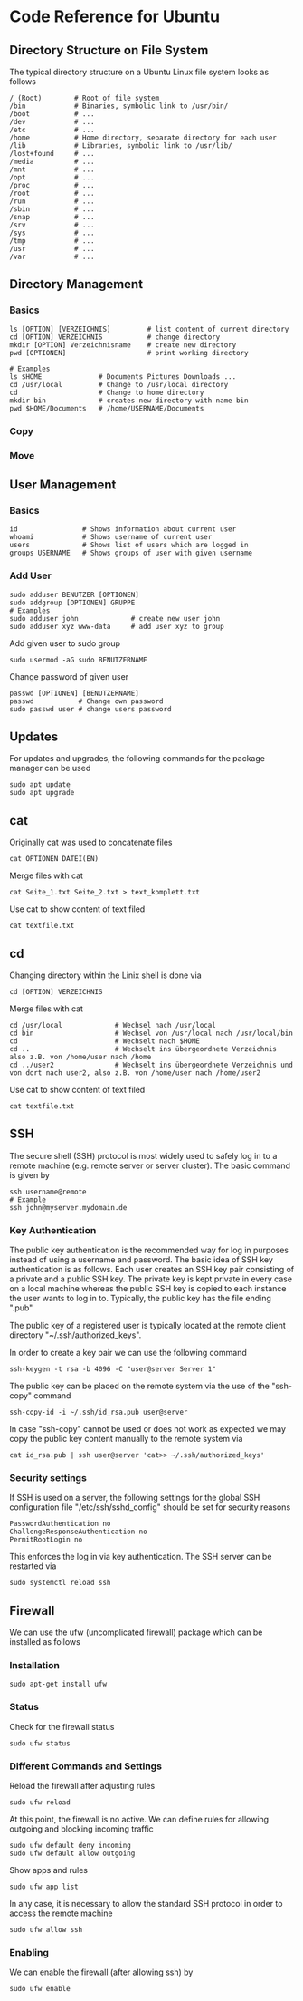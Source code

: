 # Code Reference for Ubuntu
## Directory Structure on File System
The typical directory structure on a Ubuntu Linux file system looks as follows
```Shell
/ (Root)        # Root of file system
/bin            # Binaries, symbolic link to /usr/bin/
/boot           # ...
/dev            # ...
/etc            # ...
/home           # Home directory, separate directory for each user
/lib            # Libraries, symbolic link to /usr/lib/
/lost+found     # ...
/media          # ...
/mnt            # ...
/opt            # ...
/proc           # ...
/root           # ...
/run            # ...
/sbin           # ...
/snap           # ...
/srv            # ...
/sys            # ...
/tmp            # ...
/usr            # ...
/var            # ...
```
## Directory Management
### Basics
```Shell
ls [OPTION] [VERZEICHNIS]         # list content of current directory
cd [OPTION] VERZEICHNIS           # change directory
mkdir [OPTION] Verzeichnisname    # create new directory
pwd [OPTIONEN]                    # print working directory

# Examples
ls $HOME              # Documents Pictures Downloads ...
cd /usr/local         # Change to /usr/local directory
cd                    # Change to home directory
mkdir bin             # creates new directory with name bin
pwd $HOME/Documents   # /home/USERNAME/Documents
```
### Copy
### Move
## User Management
### Basics
```Shell
id                # Shows information about current user
whoami            # Shows username of current user
users             # Shows list of users which are logged in
groups USERNAME   # Shows groups of user with given username
```
### Add User
```Shell
sudo adduser BENUTZER [OPTIONEN]
sudo addgroup [OPTIONEN] GRUPPE
# Examples
sudo adduser john             # create new user john
sudo adduser xyz www-data     # add user xyz to group
```
Add given user to sudo group
```Shell
sudo usermod -aG sudo BENUTZERNAME
```
Change password of given user 
```Shell
passwd [OPTIONEN] [BENUTZERNAME]
passwd           # Change own password
sudo passwd user # change users password
```
## Updates
For updates and upgrades, the following commands for the package manager can be used
```Shell
sudo apt update
sudo apt upgrade
```
## cat
Originally cat was used to concatenate files
```Shell
cat OPTIONEN DATEI(EN)
```
Merge files with cat
```Shell
cat Seite_1.txt Seite_2.txt > text_komplett.txt
```
Use cat to show content of text filed
```Shell
cat textfile.txt
```
## cd
Changing directory within the Linix shell is done via
```Shell
cd [OPTION] VERZEICHNIS
```
Merge files with cat
```Shell
cd /usr/local             # Wechsel nach /usr/local
cd bin                    # Wechsel von /usr/local nach /usr/local/bin
cd                        # Wechselt nach $HOME
cd ..                     # Wechselt ins übergeordnete Verzeichnis also z.B. von /home/user nach /home
cd ../user2               # Wechselt ins übergeordnete Verzeichnis und von dort nach user2, also z.B. von /home/user nach /home/user2 
```
Use cat to show content of text filed
```Shell
cat textfile.txt
```
## SSH
The secure shell (SSH) protocol is most widely used to safely log in to a remote machine (e.g. remote server or server cluster). The basic command is given by
```Shell
ssh username@remote
# Example
ssh john@myserver.mydomain.de
```
### Key Authentication
The public key authentication is the recommended way for log in purposes instead of using a username and password. The basic idea of SSH key authentication is as follows. Each user creates an SSH key pair consisting of a private and a public SSH key. The private key is kept private in every case on a local machine whereas the public SSH key is copied to each instance the user wants to log in to. 
Typically, the public key has the file ending ".pub"

The public key of a registered user is typically located at the remote client directory "~/.ssh/authorized_keys".

In order to create a key pair we can use the following command
```Shell
ssh-keygen -t rsa -b 4096 -C "user@server Server 1"
```
The public key can be placed on the remote system via the use of the "ssh-copy" command
```Shell
ssh-copy-id -i ~/.ssh/id_rsa.pub user@server
```
In case "ssh-copy" cannot be used or does not work as expected we may copy the public key content manually to the remote system via
```Shell
cat id_rsa.pub | ssh user@server 'cat>> ~/.ssh/authorized_keys'
```
### Security settings
If SSH is used on a server, the following settings for the global SSH configuration file "/etc/ssh/sshd_config" should be set for security reasons
```Shell
PasswordAuthentication no
ChallengeResponseAuthentication no
PermitRootLogin no
```
This enforces the log in via key authentication. The SSH server can be restarted via
```Shell
sudo systemctl reload ssh
```
## Firewall
We can use the ufw (uncomplicated firewall) package which can be installed as follows
### Installation
```Shell
sudo apt-get install ufw
```
### Status
Check for the firewall status
```Shell
sudo ufw status
```
### Different Commands and Settings
Reload the firewall after adjusting rules
```Shell
sudo ufw reload
```
At this point, the firewall is no active. We can define rules for allowing outgoing and blocking incoming traffic
```Shell
sudo ufw default deny incoming  
sudo ufw default allow outgoing
```
Show apps and rules
```Shell
sudo ufw app list
```
In any case, it is necessary to allow the standard SSH protocol in order to access the remote machine
```Shell
sudo ufw allow ssh
```
### Enabling
We can enable the firewall (after allowing ssh) by
```Shell
sudo ufw enable
```



